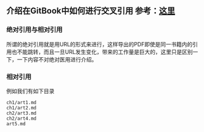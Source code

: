 ## 介绍在GitBook中如何进行交叉引用 参考：[这里](https://seadude.gitbooks.io/learn-gitbook/content/)

### 绝对引用与相对引用
所谓的绝对引用就是用URL的形式来进行，这样导出的PDF即使是同一书籍内的引用也不能跳转，而且一旦URL发生变化，带来的工作量是巨大的，这里只是区别一下，一下内容不对绝对医用进行介绍。

### 相对引用
例如我们有如下目录
``` 
ch1/art1.md
ch1/art2.md
ch2/art3.md
ch2/art4.md
art5.md
```